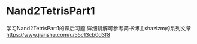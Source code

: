 # Nand2TetrisPart1
学习Nand2TetrisPart1的课后习题
详细讲解可参考简书博主shazizm的系列文章 https://www.jianshu.com/u/55c13cb0d3f8
